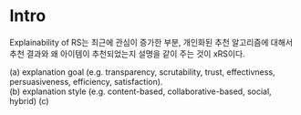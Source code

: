 
# Intro

Explainability of RS는 최근에 관심이 증가한 부분, 개인화된 추천 알고리즘에 대해서 추천 결과와 왜 아이템이 추천되었는지 설명을 같이 주는 것이 xRS이다.    

(a) explanation goal (e.g. transparency, scrutability, trust, effectivness, persuasiveness, efficiency, satisfaction).   
(b) explanation style (e.g. content-based, collaborative-based, social, hybrid)
(c) 